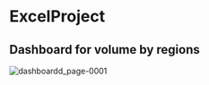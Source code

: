 # ExcelProject
## Dashboard for volume by regions 
![dashboardd_page-0001](https://github.com/Marwaaah/ExcelProject/assets/68570897/dc99143d-6fc5-4e82-a7b9-398c9f4fc332)

